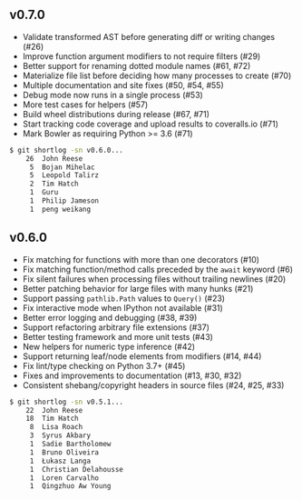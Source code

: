 ## v0.7.0

* Validate transformed AST before generating diff or writing changes (#26)
* Improve function argument modifiers to not require filters (#29)
* Better support for renaming dotted module names (#61, #72)
* Materialize file list before deciding how many processes to create (#70)
* Multiple documentation and site fixes (#50, #54, #55)
* Debug mode now runs in a single process (#53)
* More test cases for helpers (#57)
* Build wheel distributions during release (#67, #71)
* Start tracking code coverage and upload results to coveralls.io (#71)
* Mark Bowler as requiring Python >= 3.6 (#71)

```bash
$ git shortlog -sn v0.6.0...
    26  John Reese
     5  Bojan Mihelac
     5  Leopold Talirz
     2  Tim Hatch
     1  Guru
     1  Philip Jameson
     1  peng weikang
```

## v0.6.0

* Fix matching for functions with more than one decorators (#10)
* Fix matching function/method calls preceded by the `await` keyword (#6)
* Fix silent failures when processing files without trailing newlines (#20)
* Better patching behavior for large files with many hunks (#21)
* Support passing `pathlib.Path` values to `Query()` (#23)
* Fix interactive mode when IPython not available (#31)
* Better error logging and debugging (#38, #39)
* Support refactoring arbitrary file extensions (#37)
* Better testing framework and more unit tests (#43)
* New helpers for numeric type inference (#42)
* Support returning leaf/node elements from modifiers (#14, #44)
* Fix lint/type checking on Python 3.7+ (#45)
* Fixes and improvements to documentation (#13, #30, #32)
* Consistent shebang/copyright headers in source files (#24, #25, #33)

```bash
$ git shortlog -sn v0.5.1...
    22  John Reese
    18  Tim Hatch
     8  Lisa Roach
     3  Syrus Akbary
     1  Sadie Bartholomew
     1  Bruno Oliveira
     1  Łukasz Langa
     1  Christian Delahousse
     1  Loren Carvalho
     1  Qingzhuo Aw Young
```
